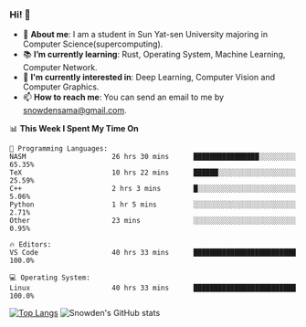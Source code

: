 ### Hi! 👋

+ :school: **About me**: I am a student in Sun Yat-sen University majoring in Computer Science(supercomputing).
+ :books: **I’m currently learning**: Rust, Operating System, Machine Learning, Computer Network.
+ :lollipop: **I'm currently interested in**: Deep Learning, Computer Vision and Computer Graphics.
+ 📫 **How to reach me**: You can send an email to me by snowdensama@gmail.com.

<!--START_SECTION:waka-->
📊 **This Week I Spent My Time On** 

```text
💬 Programming Languages: 
NASM                     26 hrs 30 mins      ████████████████░░░░░░░░░   65.35% 
TeX                      10 hrs 22 mins      ██████░░░░░░░░░░░░░░░░░░░   25.59% 
C++                      2 hrs 3 mins        █░░░░░░░░░░░░░░░░░░░░░░░░   5.06% 
Python                   1 hr 5 mins         ░░░░░░░░░░░░░░░░░░░░░░░░░   2.71% 
Other                    23 mins             ░░░░░░░░░░░░░░░░░░░░░░░░░   0.95%

🔥 Editors: 
VS Code                  40 hrs 33 mins      █████████████████████████   100.0%

💻 Operating System: 
Linux                    40 hrs 33 mins      █████████████████████████   100.0%

```


<!--END_SECTION:waka-->


[![Top Langs](https://github-readme-stats.vercel.app/api/top-langs/?username=lixk28&langs_count=8&layout=compact&hide_border=true)](https://github.com/lixk28/github-readme-stats)
![Snowden's GitHub stats](https://github-readme-stats.vercel.app/api?username=lixk28&show_icons=true&hide_border=true&count_private=true)



<!--
**lixk28/lixk28** is a ✨ _special_ ✨ repository because its `README.md` (this file) appears on your GitHub profile.

Here are some ideas to get you started:

- 🔭 I’m currently working on ...
- 🌱 I’m currently learning ...
- 👯 I’m looking to collaborate on ...
- 🤔 I’m looking for help with ...
- 💬 Ask me about ...
- 📫 How to reach me: ...
- 😄 Pronouns: ...
- ⚡ Fun fact: ...
  -->

